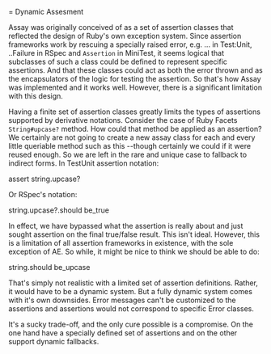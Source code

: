 = Dynamic Assesment

Assay was originally conceived of as a set of assertion classes that
reflected the design of Ruby's own exception system. Since assertion
frameworks work by rescuing a specially raised error, e.g. ... in
Test:Unit, ..Failure in RSpec and `Assertion` in MiniTest, it seems logical
that subclasses of such a class could be defined to represent specific
assertions. And that these classes could act as both the error thrown
and as the encapsulators of the logic for testing the assertion.
So that's how Assay was implemented and it works well.
However, there is a significant limitation with this design. 

Having a finite set of assertion classes greatly limits the types of
assertions supported by derivative notations. Consider the case
of Ruby Facets `String#upcase?` method. How could that method be applied
as an assertion? We certainly are not going to create a new assay class
for each and every little queriable method such as this --though certainly
we could if it were reused enough. So we are left in the rare and unique
case to fallback to indirect forms. In TestUnit assertion notation:

  assert string.upcase?

Or RSpec's notation:

  string.upcase?.should be_true

In effect, we have bypassed what the assertion is really about and just
sought assertion on the final true/false result. This isn't ideal. However,
this is a limitation of all assertion frameworks in existence, with
the sole exception of AE. So while, it might be nice to think we should 
be able to do:

  string.should be_upcase

That's simply not realistic with a limited set of assertion definitions.
Rather, it would have to be a dynamic system. But a fully dynamic system
comes with it's own downsides. Error messages can't be customized to the
assertions and assertions would not correspond to specific Error classes.

It's a sucky trade-off, and the only cure possible is a compromise. On the 
one hand have a specially defined set of assertions and on the
other support dynamic fallbacks.

